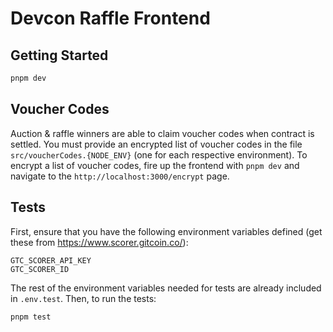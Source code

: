 # Devcon Raffle Frontend

## Getting Started

```bash
pnpm dev
```

## Voucher Codes

Auction & raffle winners are able to claim voucher codes when contract is settled. You must provide an encrypted list of voucher codes in the file `src/voucherCodes.{NODE_ENV}` (one for each respective environment). To encrypt a list of voucher codes, fire up the frontend with `pnpm dev` and navigate to the `http://localhost:3000/encrypt` page.

## Tests

First, ensure that you have the following environment variables defined (get these from https://www.scorer.gitcoin.co/):

```
GTC_SCORER_API_KEY
GTC_SCORER_ID
```

The rest of the environment variables needed for tests are already included in `.env.test`. Then, to run the tests:

```bash
pnpm test
```
